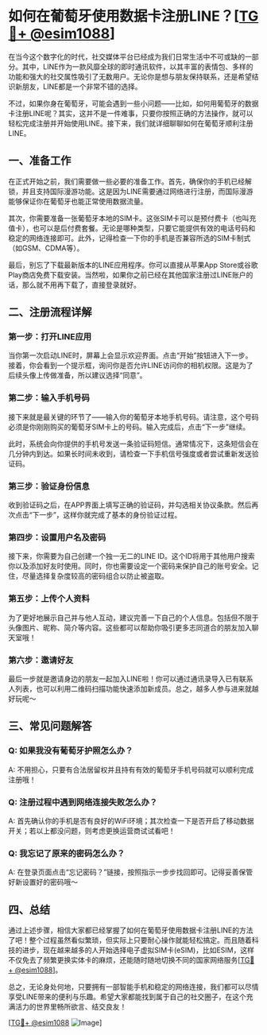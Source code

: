 # 如何在葡萄牙使用数据卡注册LINE？[[TG💪+ @esim1088](https://t.me/s/esim1088)]

在当今这个数字化的时代，社交媒体平台已经成为我们日常生活中不可或缺的一部分。其中，LINE作为一款风靡全球的即时通讯软件，以其丰富的表情包、多样的功能和强大的社交属性吸引了无数用户。无论你是想与朋友保持联系，还是希望结识新朋友，LINE都是一个非常不错的选择。

不过，如果你身在葡萄牙，可能会遇到一些小问题——比如，如何用葡萄牙的数据卡注册LINE呢？其实，这并不是一件难事，只要你按照正确的方法操作，就可以轻松完成注册并开始使用LINE。接下来，我们就详细聊聊如何在葡萄牙顺利注册LINE。

## 一、准备工作

在正式开始之前，我们需要做一些必要的准备工作。首先，确保你的手机已经解锁，并且支持国际漫游功能。这是因为LINE需要通过网络进行注册，而国际漫游能够保证你在葡萄牙也能正常使用数据流量。

其次，你需要准备一张葡萄牙本地的SIM卡。这张SIM卡可以是预付费卡（也叫充值卡），也可以是后付费套餐。无论是哪种类型，只要它能提供有效的电话号码和稳定的网络连接即可。此外，记得检查一下你的手机是否兼容所选的SIM卡制式（如GSM、CDMA等）。

最后，别忘了下载最新版本的LINE应用程序。你可以直接从苹果App Store或谷歌Play商店免费下载安装。当然啦，如果你之前已经在其他国家注册过LINE账户的话，那么就不用再下载了，直接登录就好。

## 二、注册流程详解

### 第一步：打开LINE应用

当你第一次启动LINE时，屏幕上会显示欢迎界面。点击“开始”按钮进入下一步。接着，你会看到一个提示框，询问你是否允许LINE访问你的相机权限。这是为了后续头像上传做准备，所以建议选择“同意”。

### 第二步：输入手机号码

接下来就是最关键的环节了——输入你的葡萄牙本地手机号码。请注意，这个号码必须是你刚刚购买的葡萄牙SIM卡上的号码。输入完成后，点击“下一步”继续。

此时，系统会向你提供的手机号发送一条验证码短信。通常情况下，这条短信会在几分钟内到达。如果长时间未收到，请检查一下手机信号强度或者尝试重新发送验证码。

### 第三步：验证身份信息

收到验证码之后，在APP界面上填写正确的验证码，并勾选相关协议条款。然后再次点击“下一步”，这样你就完成了基本的身份验证过程。

### 第四步：设置用户名及密码

接下来，你需要为自己创建一个独一无二的LINE ID。这个ID将用于其他用户搜索你以及添加好友时使用。同时，你也需要设定一个密码来保护自己的账号安全。记住，尽量选择复杂度较高的密码组合以防止被盗取。

### 第五步：上传个人资料

为了更好地展示自己并与他人互动，建议完善一下自己的个人信息。包括但不限于头像图片、昵称、简介等内容。这些都可以帮助你吸引更多志同道合的朋友加入聊天室哦！

### 第六步：邀请好友

最后一步就是邀请身边的朋友一起加入LINE啦！你可以通过通讯录导入已有联系人列表，也可以利用二维码扫描功能快速添加新成员。总之，越多人参与进来就越好玩呢～

## 三、常见问题解答

### Q: 如果我没有葡萄牙护照怎么办？
A: 不用担心，只要有合法居留权并且持有有效的葡萄牙手机号码就可以顺利完成注册哦！

### Q: 注册过程中遇到网络连接失败怎么办？
A: 首先确认你的手机是否有良好的WiFi环境；其次检查一下是否开启了移动数据开关；若以上都没问题，则考虑更换运营商试试看吧！

### Q: 我忘记了原来的密码怎么办？
A: 在登录页面点击“忘记密码？”链接，按照指示一步步找回即可。记得妥善保管好新设置好的密码哦～

## 四、总结

通过上述步骤，相信大家都已经掌握了如何在葡萄牙使用数据卡注册LINE的方法了吧！整个过程虽然看似繁琐，但实际上只要耐心操作就能轻松搞定。而且随着科技的进步，现在越来越多的人开始选择电子虚拟SIM卡(eSIM)，比如ESIM，这样不仅免去了频繁更换实体卡的麻烦，还能随时随地切换不同的国家网络服务[[TG💪+ @esim1088](https://t.me/s/esim1088)]。

总之，无论身处何地，只要拥有一部智能手机和稳定的网络连接，我们都可以尽情享受LINE带来的便利与乐趣。希望大家都能找到属于自己的社交圈子，在这个充满活力的世界里畅所欲言、结交良友！

[[TG💪+ @esim1088](https://t.me/s/esim1088) ![Image](https://i.postimg.cc/4NQfJmqS/Snipaste-2025-05-13-00-14-12.png)]